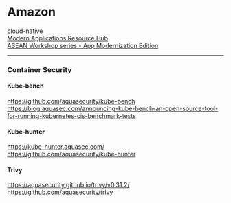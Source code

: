 # Amazon
cloud-native</br>
[Modern Applications Resource Hub](https://resources.awscloud.com/aws-modern-applications?trk=12a9c494-f0ec-49c3-9889-60afad556f5b&sc_channel=em&mkt_tok=MTEyLVRaTS03NjYAAAGFlA2NHbg-934I8iKbZdgT9zXEk0q45rpjCHNNcnp23gVO4RoYln6oeyUHE9ixZFqyH9YeQxtRDgHx1suMRELVO0GhqUxxbhjOLuHENWjfUWznPYG4K4-A)</br>
[ASEAN Workshop series - App Modernization Edition](https://asean-resources.awscloud.com/asean-workshop-series-modern-applications?trk=12a9c494-f0ec-49c3-9889-60afad556f5b&sc_channel=em&mkt_tok=MTEyLVRaTS03NjYAAAGFlA2NHFvgaXDlrOsy_Piqd-CnJndR9-UoozXWiOSzsegkzt18VKX9CQKrYZ9wozUgwnA_b6P4K2HsW1HEuZd_SI1EAwID6YF9mpJ7iUXf-zOadrz3gr6Z)

<hr>

### Container Security
#### Kube-bench
https://github.com/aquasecurity/kube-bench </br>
https://blog.aquasec.com/announcing-kube-bench-an-open-source-tool-for-running-kubernetes-cis-benchmark-tests
#### Kube-hunter
https://kube-hunter.aquasec.com/ </br>
https://github.com/aquasecurity/kube-hunter
#### Trivy
https://aquasecurity.github.io/trivy/v0.31.2/ </br>
https://github.com/aquasecurity/trivy
